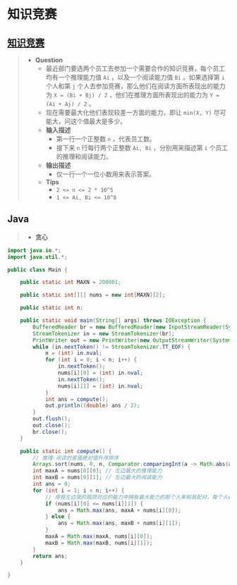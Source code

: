 # 知识竞赛

## [知识竞赛](https://www.nowcoder.com/practice/2a9089ea7e5b474fa8f688eae76bc050)

> - **Question**
>   - 最近部门要选两个员工去参加一个需要合作的知识竞赛，每个员工均有一个推理能力值 `Ai` ，以及一个阅读能力值 `Bi` 。如果选择第 `i` 个人和第 `j` 个人去参加竞赛，那么他们在阅读方面所表现出的能力为 `X = (Bi + Bj) / 2` ，他们在推理方面所表现出的能力为 `Y = (Ai + Aj) / 2` 。
>   - 现在需要最大化他们表现较差一方面的能力，即让 `min(X, Y)` 尽可能大，问这个值最大是多少。
>   - **输入描述**
>     - 第一行一个正整数 `n` ，代表员工数。
>     - 接下来 `n` 行每行两个正整数 `Ai, Bi` ，分别用来描述第 `i` 个员工的推理和阅读能力。
>   - **输出描述**
>     - 仅一行一个一位小数用来表示答案。
>   - **Tips**
>     - `2 <= n <= 2 * 10^5`
>     - `1 <= Ai, Bi <= 10^8`

## Java

> - **贪心**

```java
import java.io.*;
import java.util.*;

public class Main {

    public static int MAXN = 200001;

    public static int[][] nums = new int[MAXN][2];

    public static int n;

    public static void main(String[] args) throws IOException {
        BufferedReader br = new BufferedReader(new InputStreamReader(System.in));
        StreamTokenizer in = new StreamTokenizer(br);
        PrintWriter out = new PrintWriter(new OutputStreamWriter(System.out));
        while (in.nextToken() != StreamTokenizer.TT_EOF) {
            n = (int) in.nval;
            for (int i = 0; i < n; i++) {
                in.nextToken();
                nums[i][0] = (int) in.nval;
                in.nextToken();
                nums[i][1] = (int) in.nval;
            }
            int ans = compute();
            out.println((double) ans / 2);
        }
        out.flush();
        out.close();
        br.close();
    }

    public static int compute() {
        // 推理-阅读的差值绝对值升序排序
        Arrays.sort(nums, 0, n, Comparator.comparingInt(a -> Math.abs(a[0] - a[1])));
        int maxA = nums[0][0]; // 左边最大的推理能力
        int maxB = nums[0][1]; // 左边最大的阅读能力
        int ans = 0;
        for (int i = 1; i < n; i++) {
            // 用我左边我的瓶颈对应的能力中拥有最大能力的那个人来和我配对，每个人都这样做一下
            if (nums[i][0] <= nums[i][1]) {
                ans = Math.max(ans, maxA + nums[i][0]);
            } else {
                ans = Math.max(ans, maxB + nums[i][1]);
            }
            maxA = Math.max(maxA, nums[i][0]);
            maxB = Math.max(maxB, nums[i][1]);
        }
        return ans;
    }

}
```
